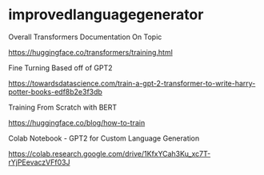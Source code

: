 # improvedlanguagegenerator

Overall Transformers Documentation On Topic

https://huggingface.co/transformers/training.html


Fine Turning Based off of GPT2

https://towardsdatascience.com/train-a-gpt-2-transformer-to-write-harry-potter-books-edf8b2e3f3db

Training From Scratch with BERT

https://huggingface.co/blog/how-to-train


Colab Notebook - GPT2 for Custom Language Generation

https://colab.research.google.com/drive/1KfxYCah3Ku_xc7T-rYjPEevaczVFf03J
